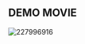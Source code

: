 ## DEMO MOVIE
![227996916](https://user-images.githubusercontent.com/3177297/31048757-28d1e144-a65f-11e7-9ae4-4da900e8334f.gif)

